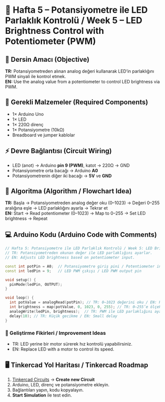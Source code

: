 # 📘 Hafta 5 – Potansiyometre ile LED Parlaklık Kontrolü / Week 5 – LED Brightness Control with Potentiometer (PWM)

## 🎯 Dersin Amacı (Objective)
**TR:** Potansiyometreden alınan analog değeri kullanarak LED’in parlaklığını PWM sinyali ile kontrol etmek.  
**EN:** Use the analog value from a potentiometer to control LED brightness via PWM.  

## 🔌 Gerekli Malzemeler (Required Components)
- 1× Arduino Uno
- 1× LED
- 1× 220Ω direnç
- 1× Potansiyometre (10kΩ)
- Breadboard ve jumper kablolar

## ⚡ Devre Bağlantısı (Circuit Wiring)
- LED (anot) → Arduino **pin 9 (PWM)**, katot → 220Ω → GND  
- Potansiyometre orta bacağı → Arduino **A0**  
- Potansiyometrenin diğer iki bacağı → **5V** ve **GND**  

## 🔄 Algoritma (Algorithm / Flowchart Idea)
**TR:** Başla → Potansiyometreden analog değer oku (0–1023) → Değeri 0–255 aralığına eşle → LED parlaklığını ayarla → Tekrar et  
**EN:** Start → Read potentiometer (0–1023) → Map to 0–255 → Set LED brightness → Repeat  

## 💻 Arduino Kodu (Arduino Code with Comments)
```cpp
// Hafta 5: Potansiyometre ile LED Parlaklık Kontrolü / Week 5: LED Brightness Control
// TR: Potansiyometreden okunan değer ile LED parlaklığını ayarlar.
// EN: Adjusts LED brightness based on potentiometer input.

const int potPin = A0;  // Potansiyometre giriş pini / Potentiometer input pin
const int ledPin = 9;   // LED PWM çıkışı / LED PWM output pin

void setup() {
  pinMode(ledPin, OUTPUT);
}

void loop() {
  int potValue = analogRead(potPin); // TR: 0–1023 değerini oku / EN: Read value 0–1023
  int brightness = map(potValue, 0, 1023, 0, 255); // TR: 0–255’e ölçekle / EN: Map to 0–255
  analogWrite(ledPin, brightness);  // TR: PWM ile LED parlaklığını ayarla / EN: Set LED brightness
  delay(10); // TR: Küçük gecikme / EN: Small delay
}
```

### 🧠 Geliştirme Fikirleri / Improvement Ideas
- TR: LED yerine bir motor sürerek hız kontrolü yapabilirsiniz.  
- EN: Replace LED with a motor to control its speed.  

## 🖥️ Tinkercad Yol Haritası / Tinkercad Roadmap
1. [Tinkercad Circuits](https://www.tinkercad.com/circuits) → **Create new Circuit**  
2. Arduino, LED, direnç ve potansiyometre ekleyin.  
3. Bağlantıları yapın, kodu kopyalayın.  
4. **Start Simulation** ile test edin.
